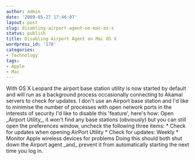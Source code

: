 ```yaml
---
author: admin
date: '2009-05-27 17:46:07'
layout: post
slug: disabling-airport-agent-on-mac-os-x
status: publish
title: Disabling Airport Agent on Mac OS X
wordpress_id: '178'
categories:
- Technology
tags:
- Apple
- Mac
---
```


With OS X Leopard the airport base station utility is now started by
default and will run as a background process occasionally connecting to
Akamai servers to check for updates. I don't use an Airport base station
and I'd like to minimise the number of processes with open network ports
in the interests of security I'd like to disable this 'feature', here's
how: Open \_Airport Utility\_, it won't find any base stations
(obviously) but you can still open the preferences window, uncheck the
following three items: \* Check for updates when opening AirPort Utility
\* Check for updates: Weekly \* Monitor Apple wireless devices for
problems Doing this should both shut down the Airport agent \_and\_
prevent it from automatically starting the next time you log in.
